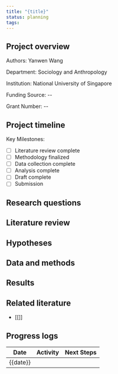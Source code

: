 ```yaml
---
title: "{title}"
status: planning
tags:
---
```


## Project overview

Authors: Yanwen Wang

Department: Sociology and Anthropology

Institution: National University of Singapore

Funding Source: --

Grant Number: --

## Project timeline

Key Milestones:

- [ ] Literature review complete
- [ ] Methodology finalized
- [ ] Data collection complete
- [ ] Analysis complete
- [ ] Draft complete
- [ ] Submission

## Research questions

## Literature review

## Hypotheses

## Data and methods

## Results

## Related literature

- [[]]

## Progress logs

| Date     | Activity | Next Steps |
| -------- | -------- | ---------- |
| {{date}} |          |            |
